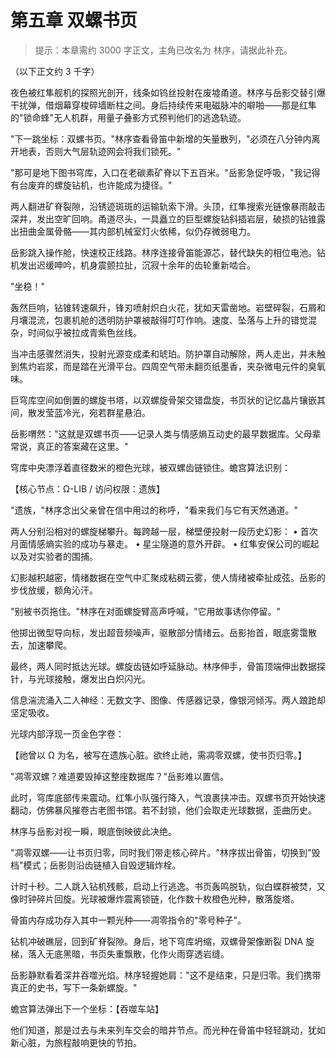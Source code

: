 # 第五章 双螺书页

> 提示：本章需约 3000 字正文，主角已改名为 林序，请据此补充。

（以下正文约 3 千字）

夜色被红隼舰机的探照光剖开，线条如钨丝投射在废墟甬道。林序与岳影交替引爆干扰弹，借烟幕穿梭碎墙断柱之间。身后持续传来电磁脉冲的噼啪——那是红隼的"锁命蜂"无人机群，用量子叠影方式预判他们的逃逸轨迹。

"下一跳坐标：双螺书页。"林序查看骨笛中新增的矢量散列，"必须在八分钟内离开地表，否则大气层轨迹网会将我们锁死。"

"那可是地下图书穹库，入口在老碳素矿脊以下五百米。"岳影急促呼吸，"我记得有台废弃的螺旋钻机，也许能成为捷径。"

两人翻进矿脊裂隙，沿锈迹斑斑的运输轨索下滑。头顶，红隼搜索光链像暴雨敲击深井，发出空旷回响。甬道尽头，一具矗立的巨型螺旋钻斜插岩层，破损的钻锥露出扭曲金属骨骼——其内部机械室灯火依稀，似仍存微弱电力。

岳影跳入操作舱，快速校正线路。林序连接骨笛能源芯，替代缺失的相位电池。钻机发出迟缓呻吟，机身震颤拉扯，沉寂十余年的齿轮重新啮合。

"坐稳！"

轰然巨响，钻锥转速飙升，锋刃喷射炽白火花，犹如天雷凿地。岩壁碎裂，石屑和月壤混流，包裹机舱的透明防护罩被敲得叮叮作响。速度、坠落与上升的错觉混杂，时间似乎被拉成青紫色丝线。

当冲击感骤然消失，投射光源变成柔和琥珀。防护罩自动解除，两人走出，并未触到焦灼岩浆，而是踏在光滑平台。四周空气带未翻页纸墨香，夹杂微电元件的臭氧味。

巨穹库空间如倒置的螺旋书塔，以双螺旋骨架交错盘旋，书页状的记忆晶片镶嵌其间，散发莹蓝冷光，宛若群星悬泊。

岳影喟然："这就是双螺书页——记录人类与情感熵互动史的最早数据库。父母辈常说，真正的答案藏在这里。"

穹库中央漂浮着直径数米的橙色光球，被双螺齿链锁住。蟾宫算法识别：

【核心节点：Ω-LIB / 访问权限：遗族】

"遗族，"林序念出父亲曾在信中用过的称呼，"看来我们与它有天然通道。"

两人分别沿相对的螺旋梯攀升。每跨越一层，梯壁便投射一段历史幻影：
• 首次月面情感熵实验的成功与暴走。
• 星尘隧道的意外开辟。
• 红隼安保公司的崛起以及对实验者的围捕。

幻影越积越密，情绪数据在空气中汇聚成粘稠云雾，使人情绪被牵扯成弦。岳影的步伐放缓，额角沁汗。

"别被书页拖住。"林序在对面螺旋臂高声呼喊，"它用故事诱你停留。"

他掷出微型导向标，发出超音频噪声，驱散部分情绪云。岳影抬首，眼底雾霭散去，加速攀爬。

最终，两人同时抵达光球。螺旋齿链如呼延脉动。林序伸手，骨笛顶端伸出数据探针，与光球接触，爆发出白炽闪光。

信息湍流涌入二人神经：无数文字、图像、传感器记录，像银河倾泻。两人踉跄却坚定吸收。

光球内部浮现一页金色字卷：

【祂曾以 Ω 为名，被写在遗族心脏。欲终止祂，需凋零双螺，使书页归零。】

"凋零双螺？难道要毁掉这整座数据库？"岳影难以置信。

此时，穹库底部传来震动。红隼小队强行降入，气浪裹挟冲击。双螺书页开始快速翻动，仿佛暴风摧卷古老图书馆。若不封锁，他们会取走光球数据，歪曲历史。

林序与岳影对视一瞬，眼底倒映彼此决绝。

"凋零双螺——让书页归零，同时我们带走核心碎片。"林序拔出骨笛，切换到"毁档"模式；岳影则沿齿链植入自毁逻辑炸栓。

计时十秒。二人跳入钻机残骸，启动上行逃逸。书页轰鸣脱轨，似白蝶群被焚，又像时钟碎片回旋。光球被爆炸震离锁链，化作数十枚橙色光种，散落旋塔。

骨笛内存成功存入其中一颗光种——凋零指令的"零号种子"。

钻机冲破礁层，回到矿脊裂隙。身后，地下穹库坍缩，双螺骨架像断裂 DNA 旋梯，落入无底黑暗，书页失重飘散，化作火雨穿透岩缝。

岳影静默看着深井吞噬光焰。林序轻握她肩："这不是结束，只是归零。我们携带真正的史书，写下一条新螺旋。"

蟾宫算法弹出下一个坐标：【吞噬车站】

他们知道，那是过去与未来列车交会的暗井节点。而光种在骨笛中轻轻跳动，犹如新心脏，为旅程敲响更快的节拍。

